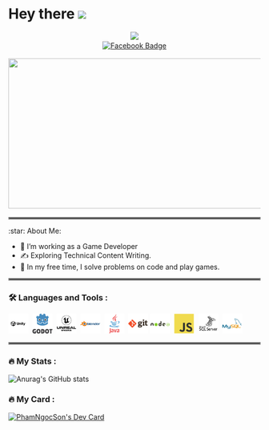 
<!--<h1 align="center"> { Welcome to my Github 👋}</h1>-->


<h1>
  Hey there
  <img src="https://media.giphy.com/media/hvRJCLFzcasrR4ia7z/giphy.gif" width="30px"/>
</h1>

<div id="header" align="center">
  <img src="https://media.giphy.com/media/Ll22OhMLAlVDb8UQWe/giphy.gif" width="100"/>
</div>

<div id="badges" align="center">
  
  <a href="https://www.facebook.com/PhamNgocSonBB">
    <img src="https://img.shields.io/badge/Facebook-blue?style=for-the-badge&logo=facebook&logoColor=white" alt="Facebook Badge"/>
  </a>
  
</div>

<div id="badges-count" align="center">
    <img src="https://komarev.com/ghpvc/?username=your-github-username&style=flat-square&color=yellow" alt=""/>

</div>

<div align="center">
  <img src="https://media.giphy.com/media/L1R1tvI9svkIWwpVYr/giphy.gif" width="600" height="300"/>
</div>

<hr style="border:2px solid gray">

<div id="about-me">
  :star: About Me:
  
- :telescope: I’m working as a Game Developer
- :writing_hand: Exploring Technical Content Writing.
- :muscle: In my free time, I solve problems on code and play games.

</div>

<hr style="border:2px solid gray">

### :hammer_and_wrench: Languages and Tools :

<div id="languages-tool-icon">
  <img src="https://github.com/devicons/devicon/blob/master/icons/unity/unity-original-wordmark.svg" title="Unity" alt="Unity" width="40" height="40"/>&nbsp;
  <img src="https://github.com/devicons/devicon/blob/master/icons/godot/godot-original-wordmark.svg" title="Godot" alt="Godot" width="40" height="40"/>&nbsp;
  <img src="https://github.com/devicons/devicon/blob/master/icons/unrealengine/unrealengine-original-wordmark.svg" title="Unreal" alt="Unreal" width="40" height="40"/>&nbsp;
  <img src="https://github.com/devicons/devicon/blob/master/icons/blender/blender-original-wordmark.svg" title="Blender" alt="Blender" width="40" height="40"/>&nbsp;
  <img src="https://github.com/devicons/devicon/blob/master/icons/java/java-original-wordmark.svg" title="Java" alt="Java" width="40" height="40"/>&nbsp;
    <img src="https://github.com/devicons/devicon/blob/master/icons/git/git-original-wordmark.svg" title="Git" **alt="Git" width="40" height="40"/>
   <img src="https://github.com/devicons/devicon/blob/master/icons/nodejs/nodejs-original-wordmark.svg" title="NodeJS" alt="NodeJS" width="40" height="40"/>&nbsp;
  <img src="https://github.com/devicons/devicon/blob/master/icons/javascript/javascript-original.svg" title="JavaScript" alt="JavaScript" width="40" height="40"/>&nbsp;
  <img src="https://github.com/devicons/devicon/blob/master/icons/microsoftsqlserver/microsoftsqlserver-plain-wordmark.svg" title="MSSQL"  alt="MSSQL" width="40" height="40"/>&nbsp;
  <img src="https://github.com/devicons/devicon/blob/master/icons/mysql/mysql-original-wordmark.svg" title="MySQL"  alt="MySQL" width="40" height="40"/>&nbsp;
 
</div>

<hr style="border:2px solid gray">

### :fire: My Stats :

<div id="streak">

![Anurag's GitHub stats](https://github-readme-stats.vercel.app/api?username=PhamNgocSonTech&show_icons=true&theme=radical)

</div>

### :fire: My Card :
<div id="dev-card">

<a href="https://app.daily.dev/SonAquarius"><img src="https://api.daily.dev/devcards/96648dd8bf2840a791558c681a506f5e.png?r=0nv" width="400" alt="PhamNgocSon's Dev Card"/></a>
</div>
<!--
**PhamNgocSonTech/PhamNgocSonTech** is a ✨ _special_ ✨ repository because its `README.md` (this file) appears on your GitHub profile.

Here are some ideas to get you started:

- 🔭 I’m currently working on ...
- 🌱 I’m currently learning ...
- 👯 I’m looking to collaborate on ...
- 🤔 I’m looking for help with ...
- 💬 Ask me about ...
- 📫 How to reach me: ...
- 😄 Pronouns: ...
- ⚡ Fun fact: ...
-->
